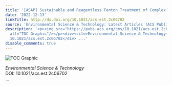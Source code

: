 ```yaml
---
title: '[ASAP] Sustainable and Reagentless Fenton Treatment of Complex Wastewater'
date: '2022-12-13'
linkTitle: http://dx.doi.org/10.1021/acs.est.2c06702
source: 'Environmental Science & Technology: Latest Articles (ACS Publications)'
description: '<p><img src="https://pubs.acs.org/cms/10.1021/acs.est.2c06702/asset/images/medium/es2c06702_0007.gif"
  alt="TOC Graphic"/></p><div><cite>Environmental Science & Technology</cite></div><div>DOI:
  10.1021/acs.est.2c06702</div> ...'
disable_comments: true
---
```

<p><img src="https://pubs.acs.org/cms/10.1021/acs.est.2c06702/asset/images/medium/es2c06702_0007.gif" alt="TOC Graphic"/></p><div><cite>Environmental Science & Technology</cite></div><div>DOI: 10.1021/acs.est.2c06702</div> ...
